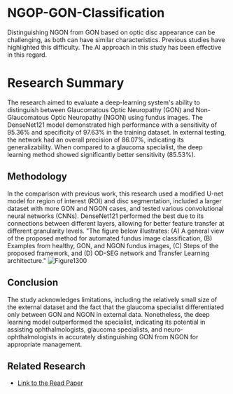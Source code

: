 # NGOP-GON-Classification
Distinguishing NGON from GON based on optic disc appearance can be challenging, as both can have similar characteristics. Previous studies have highlighted this difficulty. The AI approach in this study has been effective in this regard.
# Research Summary
The research aimed to evaluate a deep-learning system's ability to distinguish between Glaucomatous Optic Neuropathy (GON) and Non-Glaucomatous Optic Neuropathy (NGON) using fundus images. The DenseNet121 model demonstrated high performance with a sensitivity of 95.36% and specificity of 97.63% in the training dataset. In external testing, the network had an overall precision of 86.07%, indicating its generalizability. When compared to a glaucoma specialist, the deep learning method showed significantly better sensitivity (85.53%).

## Methodology
In the comparison with previous work, this research used a modified U-net model for region of interest (ROI) and disc segmentation, included a larger dataset with more GON and NGON cases, and tested various convolutional neural networks (CNNs). DenseNet121 performed the best due to its connections between different layers, allowing for better feature transfer at different granularity levels.
"The figure below illustrates: (A) A general view of the proposed method for automated fundus image classification, (B) Examples from healthy, GON, and NGON fundus images, (C) Steps of the proposed framework, and (D) OD-SEG network and Transfer Learning architecture."
![Figure1300](https://user-images.githubusercontent.com/119206364/205449245-f4072bac-d2fa-4dc0-a020-698f8b68adac.jpg)

## Conclusion
The study acknowledges limitations, including the relatively small size of the external dataset and the fact that the glaucoma specialist differentiated only between GON and NGON in external data. Nonetheless, the deep learning model outperformed the specialist, indicating its potential in assisting ophthalmologists, glaucoma specialists, and neuro-ophthalmologists in accurately distinguishing GON from NGON for appropriate management.

## Related Research

- [Link to the Read Paper](https://www.sciencedirect.com/science/article/abs/pii/S000293942300082X)
